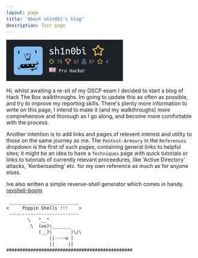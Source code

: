 ```yaml
---
layout: page
title: "About sh1n0bi's blog"
description: Test page
---
```


![my HTB badge](/assets/img/sh1n.png)

<script src="https://tryhackme.com/badge/6182"></script> 


  Hi, whilst awaiting a re-sit of my OSCP exam I decided to start a blog of Hack The Box walkthroughs. Im going to update this as often as possible, and try to improve my reporting skills. There's plenty more information to write on this page,
I intend to make it (and my walkthroughs) more comprehensive and thorough as I go along, and become more comfortable with the process.


  Another intention is to add links and pages of relevent interest and utility to those on the same journey as me.
The `Pentest-Armoury` in the `References` dropdown is the first of such pages, containing general links to helpful sites; it might be an idea to have a `Techniques` page with quick tutorials or links to tutorials of currently relevant proceedures, like 'Active Directory' attacks, 'Kerberoasting' etc. for my own reference as much as for anyone elses.


Ive also written a simple reverse-shell generator which comes in handy. [revshell-boom](https://github.com/sh1n0bi/boom-scripts).



  



```
 __________________________
<     Poppin Shells !!!    >
 --------------------------
        \   ^__^
         \  (oo)\_______
            (__)\       )\/\
                ||----w |
                ||     ||
###############################################

```
